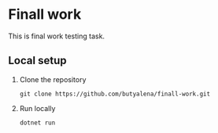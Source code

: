# Finall work

This is final work testing task.
## Local setup

1. Clone the repository

   `git clone https://github.com/butyalena/finall-work.git`

2. Run locally

   `dotnet run`
